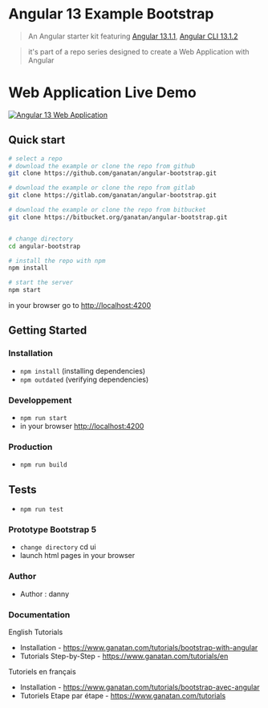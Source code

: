 # Angular 13 Example Bootstrap

> An Angular starter kit featuring [Angular 13.1.1](https://angular.io), [Angular CLI 13.1.2](https://cli.angular.io/)

> it's part of a repo series designed to create a Web Application with Angular

# Web Application Live Demo
<a href="https://angular.ganatan.com/">
  <img src="https://media.giphy.com/media/RfqiR12yhtHpwaItBq/giphy.gif" alt="Angular 13 Web Application"/>
</a>

## Quick start

```bash
# select a repo
# download the example or clone the repo from github
git clone https://github.com/ganatan/angular-bootstrap.git

# download the example or clone the repo from gitlab
git clone https://gitlab.com/ganatan/angular-bootstrap.git

# download the example or clone the repo from bitbucket
git clone https://bitbucket.org/ganatan/angular-bootstrap.git


# change directory
cd angular-bootstrap

# install the repo with npm
npm install

# start the server
npm start

```
in your browser go to [http://localhost:4200](http://localhost:4200) 

## Getting Started

### Installation
* `npm install` (installing dependencies)
* `npm outdated` (verifying dependencies)

### Developpement
* `npm run start`
* in your browser [http://localhost:4200](http://localhost:4200) 

### Production 
* `npm run build`

## Tests
* `npm run test`

### Prototype Bootstrap 5
* `change directory` cd ui
* launch html pages in your browser


### Author
* Author  : danny

### Documentation

English Tutorials
- Installation - https://www.ganatan.com/tutorials/bootstrap-with-angular
- Tutorials Step-by-Step - https://www.ganatan.com/tutorials/en

Tutoriels en français
- Installation - https://www.ganatan.com/tutorials/bootstrap-avec-angular
- Tutoriels Etape par étape - https://www.ganatan.com/tutorials
